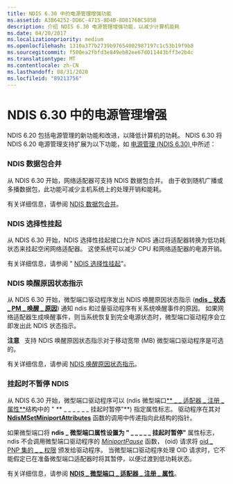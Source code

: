 ```yaml
---
title: NDIS 6.30 中的电源管理增强功能
ms.assetid: A3B64252-DD6C-4715-8D4B-8D8176BC585B
description: 介绍 NDIS 6.30 电源管理增强功能，以减少计算机能耗
ms.date: 04/20/2017
ms.localizationpriority: medium
ms.openlocfilehash: 1310a377b2739b97654002987197c1c53b19f9b8
ms.sourcegitcommit: f500ea2fbfd3e849eb82ee67d011443bff3e2b4c
ms.translationtype: MT
ms.contentlocale: zh-CN
ms.lasthandoff: 08/31/2020
ms.locfileid: "89213756"
---
```

# <a name="power-management-enhancements-in-ndis-630"></a>NDIS 6.30 中的电源管理增强


NDIS 6.20 包括电源管理的新功能和改进，以降低计算机的功耗。 NDIS 6.30 将 NDIS 6.20 电源管理支持扩展为以下功能，如 [电源管理 (NDIS 6.30) ](power-management--ndis-6-30-.md)中所述：

### <a name="ndis-packet-coalescing"></a>NDIS 数据包合并

从 NDIS 6.30 开始，网络适配器可支持 NDIS 数据包合并。 由于收到随机广播或多播数据包，此功能可减少主机系统上的处理开销和能耗。

有关详细信息，请参阅 [NDIS 数据包合并](ndis-packet-coalescing.md)。

### <a name="ndis-selective-suspend"></a>NDIS 选择性挂起

从 NDIS 6.30 开始，NDIS 选择性挂起接口允许 NDIS 通过将适配器转换为低功耗状态来挂起空闲网络适配器。 这使系统可以减少 CPU 和网络适配器的电源开销。

有关详细信息，请参阅 " [NDIS 选择性挂起](ndis-selective-suspend.md)"。

### <a name="ndis-wake-reason-status-indications"></a>NDIS 唤醒原因状态指示

从 NDIS 6.30 开始，微型端口驱动程序发出 NDIS 唤醒原因状态指示 ([**ndis \_ 状态 \_ PM \_ 唤醒 \_ 原因**](./ndis-status-pm-wake-reason.md)) 通知 ndis 和过量驱动程序有关系统唤醒事件的原因。 如果网络适配器生成唤醒事件，则当系统恢复到完全电源状态时，微型端口驱动程序会立即发出此 NDIS 状态指示。

**注意**   支持 NDIS 唤醒原因状态指示对于移动宽带 (MB) 微型端口驱动程序是可选的。

 

有关详细信息，请参阅 [NDIS 唤醒原因状态指示](ndis-wake-reason-status-indications.md)。

### <a name="ndis-no-pause-on-suspend"></a>挂起时不暂停 NDIS

从 NDIS 6.30 开始，微型端口驱动程序可以 (ndis 微型端口[** \_ \_ 适配器 \_ 注册 \_ 属性**](/windows-hardware/drivers/ddi/ndis/ns-ndis-_ndis_miniport_adapter_registration_attributes)结构中的 " ** \_ \_ \_ \_ \_ \_ 挂起时暂停"**) 指定属性标志。 驱动程序在其对 [**NdisMSetMiniportAttributes**](/windows-hardware/drivers/ddi/ndis/nf-ndis-ndismsetminiportattributes) 函数的调用中传递指向此结构的指针。

如果微型端口将 **ndis \_ 微型端口属性设置为 " \_ \_ \_ \_ \_ 挂起时暂停"** 属性标志，ndis 不会调用微型端口驱动程序的 [*MiniportPause*](/windows-hardware/drivers/ddi/ndis/nc-ndis-miniport_pause) 函数， (oid) 请求将 [oid \_ PNP 集的 \_ \_ 权限](./oid-pnp-set-power.md) 颁发给驱动程序。 当微型端口驱动程序处理 OID 请求时，它不能假定已在准备微型端口适配器时将其暂停，以便过渡到低功耗状态。

有关详细信息，请参阅 [**NDIS \_ 微型端口 \_ 适配器 \_ 注册 \_ 属性**](/windows-hardware/drivers/ddi/ndis/ns-ndis-_ndis_miniport_adapter_registration_attributes)。

 

